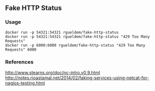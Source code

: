 ## Fake HTTP Status

### Usage

```
docker run -p 54321:54321 rgueldem/fake-http-status
docker run -p 54321:54321 rgueldem/fake-http-status "429 Too Many Requests"
docker run -p 6000:6000 rgueldem/fake-http-status "429 Too Many Requests" 6000
```

### References

http://www.stearns.org/doc/nc-intro.v0.9.html
http://notes.rioastamal.net/2014/02/faking-services-using-netcat-for-nagios-testing.html
